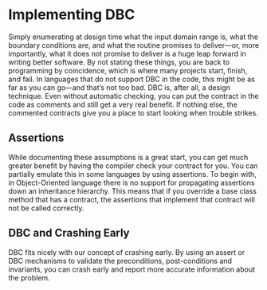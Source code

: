 # Implementing DBC
Simply enumerating at design time what the input domain range is, what the boundary conditions are, and what the routine promises to deliver—or, more importantly, what it does not promise to deliver is a huge leap forward in
writing better software. By not stating these things, you are back to programming by coincidence, which is where many projects start, finish, and fail.
In languages that do not support DBC in the code, this might be as far as you can go—and that’s not too bad. DBC is, after all, a design
technique. Even without automatic checking, you can put the contract in the code as comments and still get a very real benefit. If nothing else,
the commented contracts give you a place to start looking when trouble strikes.

## Assertions
While documenting these assumptions is a great start, you can get much greater benefit by having the compiler check your contract for
you. You can partially emulate this in some languages by using assertions. To begin with, in Object-Oriented language there is no support
for propagating assertions down an inheritance hierarchy. This means that if you override a base class method that has a contract, the assertions that implement that contract will not be called correctly.

## DBC and Crashing Early

DBC fits nicely with our concept of crashing early. By using an assert or DBC mechanisms to validate the preconditions,
post-conditions and invariants, you can crash early and report more accurate information about the problem.
